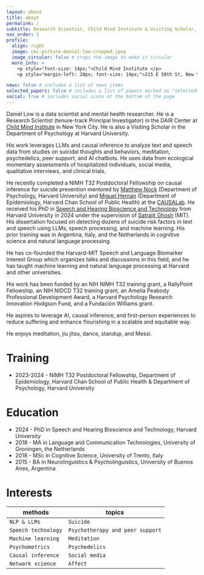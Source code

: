 ```yaml
---
layout: about
title: about
permalink: /
subtitle: Research Scientist, Child Mind Institute & Visiting Scholar, Harvard University
nav_order: 1
profile:
  align: right
  image: cmi-picture-daniel-low-cropped.jpeg
  image_circular: false # crops the image to make it circular
  more_info: >
    <p style="font-size: 14px;">Child Mind Institute </p>
    <p style="margin-left: 20px; font-size: 14px;">215 E 50th St, New York, NY 10022 #408</p>

news: false # includes a list of news items
selected_papers: false # includes a list of papers marked as "selected={true}"
social: true # includes social icons at the bottom of the page
---
```


Daniel Low is a data scientist and mental health researcher. He is a Research Scientist (tenure-track Principal Investigator) in the DAIR Center at [Child Mind Institute](https://childmind.org/science/) in New York City. He is also a Visiting Scholar in the Department of Psychology at Harvard University.

His work leverages LLMs and causal inference to analyze text and speech data from studies on suicidal thoughts and behaviors, meditation, psychedelics, peer support, and AI chatbots. He uses data from ecological momentary assessments of hospitalized individuals, social media, qualitative interviews, and clinical trials.

He recently completed a NIMH T32 Postdoctoral Fellowship on causal inference for suicide prevention mentored by [Matthew Nock](https://nocklab.fas.harvard.edu/people/matthew-k-nock-phd) (Department of Psychology, Harvard University) and [Miguel Hernán](https://miguelhernan.org/about) (Department of Epidemiology, Harvard Chan School of Public Health) at the [CAUSALab](https://hsph.harvard.edu/research/causalab/). He received his PhD in [Speech and Hearing Bioscience and Technology](https://shbtphd.hms.harvard.edu/) from Harvard University in 2024 under the supervision of [Satrajit Ghosh](https://satra.cogitatum.org/) (MIT). His dissertation focused on detecting dozens of suicide risk factors in text and speech using LLMs, speech processing, and machine learning. His prior training was in Argentina, Italy, and the Netherlands in cognitive science and natural language processing.

He has co-founded the Harvard-MIT Speech and Language Biomarker Interest Group which organizes talks and discussions in this field, and he has taught machine learning and natural language processing at Harvard and other universities.

His work has been funded by an NIH NIMH T32 training grant, a RallyPoint Fellowship, an NIH NIDCD T32 training grant, an Amelia Peabody Professional Development Award, a Harvard Psychology Research Innovation Hodgson Fund, and a Fundación Williams grant.

He aspires to leverage AI, causal inference, and first-person experiences to reduce suffering and enhance flourishing in a scalable and equitable way.

<!-- Fuss Family Research Fund, Chet and Will Griswold Suicide Prevention Fund, William A. Talley Fund in the Department of Psychology at Harvard University -->

He enjoys meditation, jiu jitsu, dance, standup, and Messi.

<!-- Daniel Low is a data scientist and mental health researcher. He is a Postdoctoral Fellow in the [CAUSALab](https://causalab.sph.harvard.edu/) at the Department of Epidemiology at the Harvard T. H. Chan School of Public Health, mentored by Miguel Hernán, and in the [Nock Lab](https://nocklab.fas.harvard.edu/), Department of Psychology at Harvard University, mentored by Matthew Nock, as part of the NIMH T32 grant on Comparative Effectiveness Research for Suicide Prevention.

He completed his PhD in [Speech and Hearing Bioscience and Technology](https://shbtphd.hms.harvard.edu/) at Harvard University, carried out at the [Senseable Intelligence Group](https://sensein.group/) at MIT and was advised by Satrajit Ghosh (MIT, Harvard Medical School).

His work focuses on using natural language processing and speech processing, and machine learning to predict suicidal thoughts and behaviors and understand the effects of meditation and psychedelics on mental health and affect. He is integrating these methods with psychometrics and causal inference to better measure and intervene on affect and symptoms during clinical and peer conversations. He uses data from ecological momentary assessments of hospitalized individuals, social media, psychotherapy sessions, and clinical trials.

He has co-founded the Harvard-MIT Speech and Language Biomarker Interest Group which organizes talks and discussions in this field ([request to join here](https://groups.google.com/forum/#!forum/harvard-mit-speech-group/join)). He teaches workshops and [courses](https://danielmlow.github.io/teaching/) on machine learning and natural language processing at Harvard and other universities.

His work has been funded by an NIH NIMH T32 training grant, a RallyPoint Fellowship, an NIH NIDCD T32 training grant, the NIH Common Fund Bridge2AI program, an Amelia Peabody Professional Development Award, and a Fundacion Williams grant.  -->

# Training

- 2023-2024 - NIMH T32 Postdoctoral Fellowship, Department of Epidemiology, Harvard Chan School of Public Health & Department of Psychology, Harvard University

# Education

- 2024 - PhD in Speech and Hearing Bioscience and Technology, Harvard University
- 2018 - MA in Language and Communication Technologies, University of Groningen, the Netherlands
- 2018 - MSc in Cognitive Science, University of Trento, Italy
- 2015 - BA in Neurolinguistics & Psycholinguistics, University of Buenos Aires, Argentina

# Interests

| **methods**         | **topics**                       |
| ------------------- | -------------------------------- |
| `NLP & LLMs`        | `Suicide`                        |
| `Speech technology` | `Psychotherapy and peer support` |
| `Machine learning`  | `Meditation`                     |
| `Psychometrics`     | `Psychedelics`                   |
| `Causal inference`  | `Social media`                   |
| `Network science`   | `Affect`                         |
